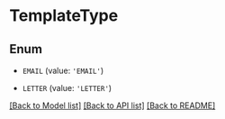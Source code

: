 # TemplateType


## Enum

* `EMAIL` (value: `'EMAIL'`)

* `LETTER` (value: `'LETTER'`)

[[Back to Model list]](../README.md#documentation-for-models) [[Back to API list]](../README.md#documentation-for-api-endpoints) [[Back to README]](../README.md)


